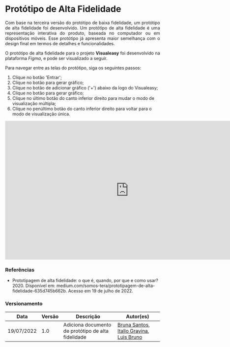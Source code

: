# Protótipo de Alta Fidelidade

<p align="justify">Com base na terceira versão do protótipo de baixa fidelidade, um protótipo de alta fidelidade foi desenvolvido. Um protótipo de alta fidelidade é uma representação interativa do produto, baseada no computador ou em dispositivos móveis. Esse protótipo já apresenta maior semelhança com o design final em termos de detalhes e funcionalidades.</p>

<p align="justify">O protótipo de alta fidelidade para o projeto <b>Visualeasy</b> foi desenvolvido na plataforma <i>Figma</i>, e pode ser visualizado a seguir.</p>

<p align="justify">Para navegar entre as telas do protótipo, siga os seguintes passos:</p>

1. Clique no botão 'Entrar';
2. Clique no botão para gerar gráfico;
3. Clique no botão de adicionar gráfico ('+') abaixo da logo do Visualeasy;
4. Clique no botão para gerar gráfico;
5. Clique no último botão do canto inferior direito para mudar o modo de visualização múltipla;
6. Clique no penúltimo botão do canto inferior direito para voltar para o modo de visualização única.

<iframe style="border: 1px solid rgba(0, 0, 0, 0.1);" width="800" height="450" src="https://www.figma.com/embed?embed_host=share&url=https%3A%2F%2Fwww.figma.com%2Fproto%2FxDI929RC7LMVfWgqgo36qB%2FIdentidade-visual%3Fnode-id%3D41%253A13%26scaling%3Dscale-down%26page-id%3D0%253A1%26starting-point-node-id%3D41%253A13" allowfullscreen></iframe>


<br>

### Referências

+ Prototipagem de alta fidelidade: o que é, quando, por que e como usar? 2020. Disponível em: medium.com/somos-tera/prototipagem-de-alta-fidelidade-635d745b662b. Acesso em 19 de julho de 2022.

### Versionamento

| Data | Versão | Descrição | Autor(es) |
|------|------|------|------|
|19/07/2022|1.0|Adiciona documento de protótipo de alta fidelidade|[Bruna Santos](https://github.com/brunaalmeidasantos), [Itallo Gravina](https://github.com/itallogravina), [Luis Bruno](https://github.com/lbrunofidelis)|